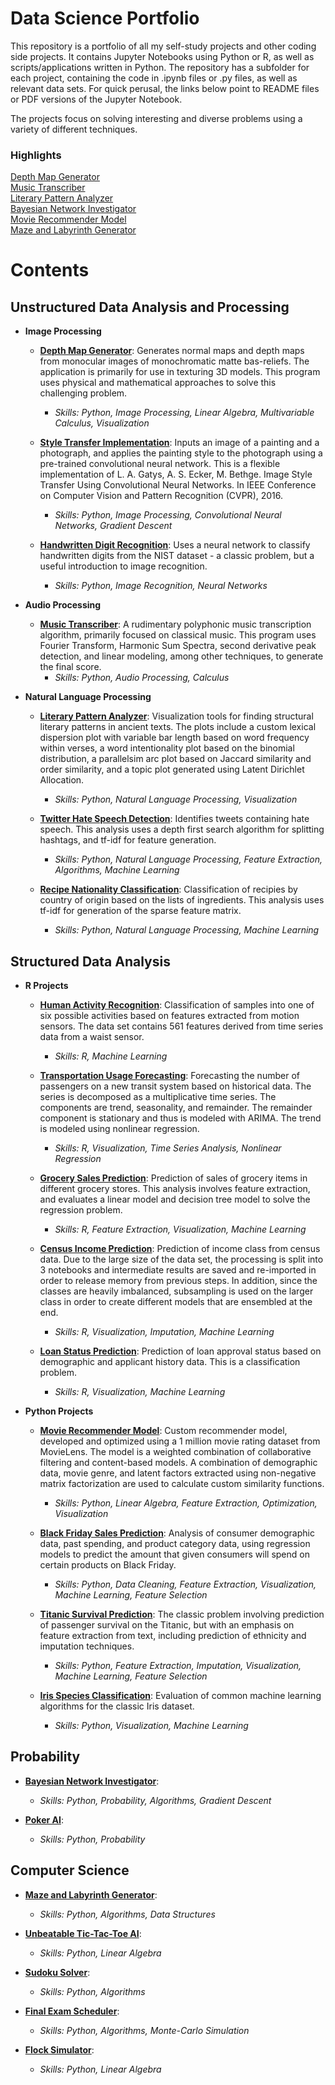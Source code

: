 # Data Science Portfolio

This repository is a portfolio of all my self-study projects and other coding side projects. It contains Jupyter Notebooks using Python or R, as well as scripts/applications written in Python. The repository has a subfolder for each project, containing the code in .ipynb files or .py files, as well as relevant data sets. For quick perusal, the links below point to README files or PDF versions of the Jupyter Notebook. 

The projects focus on solving interesting and diverse problems using a variety of different techniques.

### Highlights
[Depth Map Generator](depth-map-generator/README.md)\
[Music Transcriber](music-transcriber/README.md)\
[Literary Pattern Analyzer](literary-pattern-analyzer/README.md)\
[Bayesian Network Investigator](bayesian-investigator/README.md)\
[Movie Recommender Model](movie-recommender/MovieRecommenderSystem.pdf)\
[Maze and Labyrinth Generator](maze-labyrinth-generator/README.md)

# Contents

## Unstructured Data Analysis and Processing

* __Image Processing__
  * [__Depth Map Generator__](depth-map-generator/README.md): Generates normal maps and depth maps from monocular images of  monochromatic matte bas-reliefs. The application is primarily for use in texturing 3D models. This program uses physical and mathematical approaches to solve this challenging problem.
    * *Skills: Python, Image Processing, Linear Algebra, Multivariable Calculus, Visualization*
  
  * [__Style Transfer Implementation__](style-transfer/README.md): Inputs an image of a painting and a photograph, and applies the painting style to the photograph using a pre-trained convolutional neural network. This is a flexible implementation of L. A. Gatys, A. S. Ecker, M. Bethge. Image Style Transfer Using Convolutional Neural Networks. In IEEE Conference on Computer Vision and Pattern Recognition (CVPR), 2016.
  
    * *Skills: Python, Image Processing, Convolutional Neural Networks, Gradient Descent*
  
  * [__Handwritten Digit Recognition__](digit-recognition/HandwrittenDigitRecognition.pdf): Uses a neural network to classify handwritten digits from the NIST dataset - a classic problem, but a useful introduction to image recognition.
    * *Skills: Python, Image Recognition, Neural Networks*

* __Audio Processing__
  * [__Music Transcriber__](music-transcriber/README.md): A rudimentary polyphonic music transcription algorithm, primarily focused on classical music. This program uses Fourier Transform, Harmonic Sum Spectra, second derivative peak detection, and linear modeling, among other techniques, to generate the final score.
    * *Skills: Python, Audio Processing, Calculus*

* __Natural Language Processing__
  * [__Literary Pattern Analyzer__](literary-pattern-analyzer/README.md): Visualization tools for finding structural literary patterns in ancient texts. The plots include a custom lexical dispersion plot with variable bar length based on word frequency within verses, a word intentionality plot based on the binomial distribution, a parallelsim arc plot based on Jaccard similarity and order similarity, and a topic plot generated using Latent Dirichlet Allocation.
    * *Skills: Python, Natural Language Processing, Visualization*
  
  * [__Twitter Hate Speech Detection__](hate-speech-detection/Twitter%20Hate%20Speech%20Detection.pdf): Identifies tweets containing hate speech. This analysis uses a depth first search algorithm for splitting hashtags, and tf-idf for feature generation.
    * *Skills: Python, Natural Language Processing, Feature Extraction, Algorithms, Machine Learning*
  
  * [__Recipe Nationality Classification__](recipe-nationality/RecipeNationalityClassification.pdf): Classification of recipies by country of origin based on the lists of ingredients. This analysis uses tf-idf for generation of the sparse feature matrix.
    * *Skills: Python, Natural Language Processing, Machine Learning*
  

## Structured Data Analysis

* __R Projects__
  * [__Human Activity Recognition__](human-activity-recognition/HumanActivityRecognition.pdf): Classification of samples into one of six possible activities based on features extracted from motion sensors. The data set contains 561 features derived from time series data from a waist sensor.
    * *Skills: R, Machine Learning*
  
  * [__Transportation Usage Forecasting__](transportation-usage/TransportationUsageForecasting.pdf): Forecasting the number of passengers on a new transit system based on historical data. The series is decomposed as a multiplicative time series. The components are trend, seasonality, and remainder. The remainder component is stationary and thus is modeled with ARIMA. The trend is modeled using nonlinear regression.
    * *Skills: R, Visualization, Time Series Analysis, Nonlinear Regression*
  
  * [__Grocery Sales Prediction__](grocery-sales/GrocerySalesPrediction.pdf): Prediction of sales of grocery items in different grocery stores. This analysis involves feature extraction, and evaluates a linear model and decision tree model to solve the regression problem.
    * *Skills: R, Feature Extraction, Visualization, Machine Learning*
  
  * [__Census Income Prediction__](census-income/CensusIncomePrediction.pdf): Prediction of income class from census data. Due to the large size of the data set, the processing is split into 3 notebooks and intermediate results are saved and re-imported in order to release memory from previous steps. In addition, since the classes are heavily imbalanced, subsampling is used on the larger class in order to create different models that are ensembled at the end.
    * *Skills: R, Visualization, Imputation, Machine Learning*
  
  * [__Loan Status Prediction__](loan-status/LoanStatusPrediction.pdf): Prediction of loan approval status based on demographic and applicant history data. This is a classification problem.
    * *Skills: R, Visualization, Machine Learning*
 
* __Python Projects__

  * [__Movie Recommender Model__](movie-recommender/MovieRecommenderSystem.pdf): Custom recommender model, developed and optimized using a 1 million movie rating dataset from MovieLens. The model is a weighted combination of collaborative filtering and content-based models. A combination of demographic data, movie genre, and latent factors extracted using non-negative matrix factorization are used to calculate custom similarity functions.
    * *Skills: Python, Linear Algebra, Feature Extraction, Optimization, Visualization*
  
  * [__Black Friday Sales Prediction__](black-friday-sales/BlackFridaySales.pdf): Analysis of consumer demographic data, past spending, and product category data, using regression models to predict the amount that given consumers will spend on certain products on Black Friday.
    * *Skills: Python, Data Cleaning, Feature Extraction, Visualization, Machine Learning, Feature Selection*
  
  * [__Titanic Survival Prediction__](titanic-survival/TitanicSurvivalPrediction.pdf): The classic problem involving prediction of passenger survival on the Titanic, but with an emphasis on feature extraction from text, including prediction of ethnicity and imputation techniques.
    * *Skills: Python, Feature Extraction, Imputation, Visualization, Machine Learning, Feature Selection*
  
  * [__Iris Species Classification__](iris-classification/IrisClassification.pdf): Evaluation of common machine learning algorithms for the classic Iris dataset.
    * *Skills: Python, Visualization, Machine Learning*

## Probability

  * [__Bayesian Network Investigator__](bayesian-investigator/README.md):
     * *Skills: Python, Probability, Algorithms, Gradient Descent*
  
  * [__Poker AI__](poker-ai/README.md):
    * *Skills: Python, Probability*
  

## Computer Science
  * [__Maze and Labyrinth Generator__](maze-labyrinth-generator/README.md):
    * *Skills: Python, Algorithms, Data Structures*
  
  * [__Unbeatable Tic-Tac-Toe AI__](unbeatable-tic-tac-toe-ai/README.md):
    * *Skills: Python, Linear Algebra*
  
  * [__Sudoku Solver__](sudoku-solver/README.md):
    * *Skills: Python, Algorithms*
  
  * [__Final Exam Scheduler__](final-exam-scheduler/README.md):
    * *Skills: Python, Algorithms, Monte-Carlo Simulation*
  
  * [__Flock Simulator__](flock-simulator/README.md):
    * *Skills: Python, Linear Algebra*


